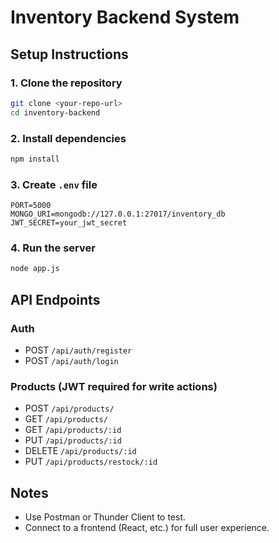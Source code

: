# Inventory Backend System

## Setup Instructions

### 1. Clone the repository
```bash
git clone <your-repo-url>
cd inventory-backend
```

### 2. Install dependencies
```bash
npm install
```

### 3. Create `.env` file
```
PORT=5000
MONGO_URI=mongodb://127.0.0.1:27017/inventory_db
JWT_SECRET=your_jwt_secret
```

### 4. Run the server
```bash
node app.js
```

## API Endpoints

### Auth
- POST `/api/auth/register`
- POST `/api/auth/login`

### Products (JWT required for write actions)
- POST `/api/products/`
- GET `/api/products/`
- GET `/api/products/:id`
- PUT `/api/products/:id`
- DELETE `/api/products/:id`
- PUT `/api/products/restock/:id`

## Notes
- Use Postman or Thunder Client to test.
- Connect to a frontend (React, etc.) for full user experience.

